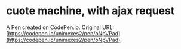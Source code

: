 # cuote machine, with ajax request

A Pen created on CodePen.io. Original URL: [https://codepen.io/unimexes2/pen/oNpVPad](https://codepen.io/unimexes2/pen/oNpVPad).

